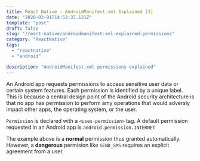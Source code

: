 ```yaml
---
title: React Native - AndroidManifest.xml Explained [3]
date: "2020-03-01T14:53:37.121Z"
template: "post"
draft: false
slug: "/react-native/androidmanifest-xml-explained-permissions"
category: "ReactNative"
tags:
  - "reactnative"
  - "android"

description: "AndroidManifest.xml permissions explained"
---
```


An Android app requests permissions to access sensitive user data or certain system features. Each permission is identified by a unique label. This is because a central design point of the Android security architecture is that no app has permission to perform amy operations that would adversly impact other apps, the operating system, or the user.

`Permission` is declared with a `<uses-permission>` tag. A default permission requested in an Android app is
`android.permission.INTERNET`

The example above is a **normal** permission thus granted automatically. However, a **dangerous** permision like `SEND_SMS` requires an explicit agreement from a user.
